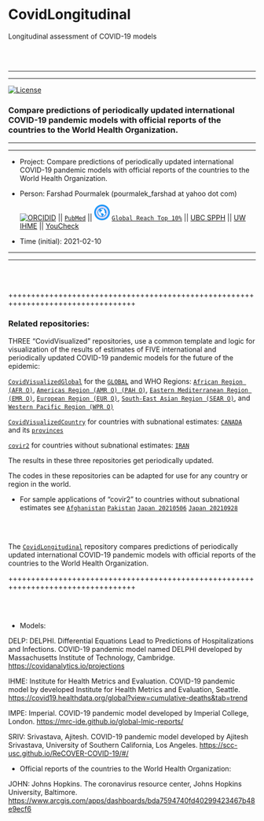 # CovidLongitudinal

Longitudinal assessment of COVID-19 models


<br/><br/>

************************************************************************************************************************************************************
************************************************************************************************************************************************************

[![License](https://img.shields.io/badge/License-Apache%202.0-blue.svg)](https://opensource.org/licenses/Apache-2.0) 


### Compare predictions of periodically updated international COVID-19 pandemic models with official reports of the countries to the World Health Organization.

************************************************************************************************************************************************************
************************************************************************************************************************************************************

* Project: Compare predictions of periodically updated international COVID-19 pandemic models with official reports of the countries to the World Health Organization.

* Person: Farshad Pourmalek (pourmalek_farshad at yahoo dot com) 
  
  [![ORCIDID](https://user-images.githubusercontent.com/30849720/127926326-89321742-cb08-4c18-bbdd-9b0c12e4ab2f.png)](https://orcid.org/0000-0002-2134-0771) || [`PubMed`](https://pubmed.ncbi.nlm.nih.gov/?term=Pourmalek+F&sort=pubdate&size=200)  ||  [![global_reach](https://github.com/pourmalek/covir2/blob/main/sandbox/global_reach.png?raw=true)](https://profiles.impactstory.org/u/0000-0002-2134-0771/achievements) [`Global Reach Top 10%`](https://profiles.impactstory.org/u/0000-0002-2134-0771/achievements)  || [UBC SPPH](https://www.spph.ubc.ca/person/farshad-pourmalek/) || [UW IHME](http://www.healthdata.org/about/farshad-pourmalek) || [YouCheck](https://youcheck.ca)  
* Time (initial): 2021-02-10

********************************************************************************************************************************************
******************************************************************************************************************************************** 


<br/><br/>


++++++++++++++++++++++++++++++++++++++++++++++++++++++++++++++++++++++++++++++++++
 
### Related repositories:

THREE “CovidVisualized” repositories, use a common template and logic for visualization of the results of estimates of FIVE international and periodically updated COVID-19 pandemic models for the future of the epidemic:

[`CovidVisualizedGlobal`](https://github.com/pourmalek/CovidVisualizedGlobal) for the [`GLOBAL`](https://github.com/pourmalek/CovidVisualizedGlobal/tree/main/RESULTS%20GLOBAL%202021) and WHO Regions: [`African Region (AFR O)`](https://github.com/pourmalek/CovidVisualizedGlobal/tree/main/RESULTS%20African%20region), [`Americas Region (AMR O) (PAH O)`](https://github.com/pourmalek/CovidVisualizedGlobal/tree/main/RESULTS%20Americas%20region), [`Eastern Mediterranean Region (EMR O)`](https://github.com/pourmalek/CovidVisualizedGlobal/blob/main/RESULTS%20Eastern%20Mediterranean%20region), [`European Region (EUR O)`](https://github.com/pourmalek/CovidVisualizedGlobal/tree/main/RESULTS%20European%20region), [`South-East Asian Region (SEAR O)`](https://github.com/pourmalek/CovidVisualizedGlobal/tree/main/RESULTS%20South-East%20Asian%20region), and [`Western Pacific Region (WPR O)`](https://github.com/pourmalek/CovidVisualizedGlobal/tree/main/RESULTS%20Western%20Pacific%20region)

[`CovidVisualizedCountry`](https://github.com/pourmalek/CovidVisualizedCountry) for countries with subnational estimates: [`CANADA`](https://github.com/pourmalek/CovidVisualizedCountry#readme) and its [`provinces`](https://github.com/pourmalek/CovidVisualizedCountry#readme)
 
[`covir2`](https://github.com/pourmalek/covir2) for countries without subnational estimates: [`IRAN`](https://github.com/pourmalek/covir2/blob/main/README.md)

The results in these three repositories get periodically updated. 

The codes in these repositories can be adapted for use for any country or region in the world. 
 
* For sample applications of “covir2” to countries without subnational estimates see [`Afghanistan`](https://github.com/pourmalek/covir2/blob/main/ADAPTATIONS_EXAMPLES/Afghanistan_%2020210625/20210625/README.md) [`Pakistan`](https://github.com/pourmalek/covir2/tree/main/ADAPTATIONS_EXAMPLES/Pakistan_20210704) [`Japan 20210506`](https://github.com/pourmalek/covir2/tree/main/ADAPTATIONS_EXAMPLES/Japan_20210506) [`Japan 20210928`](https://github.com/pourmalek/covir2/tree/main/ADAPTATIONS_EXAMPLES/Japan_20210928)
 
<br/><br/>
 
The [`CovidLongitudinal`](https://github.com/pourmalek/CovidLongitudinal) repository compares predictions of periodically updated international COVID-19 pandemic models with official reports of the countries to the World Health Organization.

 
++++++++++++++++++++++++++++++++++++++++++++++++++++++++++++++++++++++++++++++++++



<br/><br/>

* Models: 

DELP: DELPHI. Differential Equations Lead to Predictions of Hospitalizations and Infections. COVID-19 pandemic model named DELPHI developed by Massachusetts Institute of Technology, Cambridge. https://covidanalytics.io/projections

IHME: Institute for Health Metrics and Evaluation. COVID-19 pandemic model by developed Institute for Health Metrics and Evaluation, Seattle. https://covid19.healthdata.org/global?view=cumulative-deaths&tab=trend

IMPE: Imperial. COVID-19 pandemic model developed by Imperial College, London. https://mrc-ide.github.io/global-lmic-reports/

SRIV: Srivastava, Ajitesh. COVID-19 pandemic model developed by Ajitesh Srivastava, University of Southern California, Los Angeles. https://scc-usc.github.io/ReCOVER-COVID-19/#/


* Official reports of the countries to the World Health Organization:

JOHN: Johns Hopkins. The coronavirus resource center, Johns Hopkins University, Baltimore. https://www.arcgis.com/apps/dashboards/bda7594740fd40299423467b48e9ecf6

<br/><br/>
